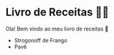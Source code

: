# Livro de Receitas :woman_cook:

Ola! Bem vindo ao meu livro de receitas :wave:

- Strogonoff de Frango
- Pavê
